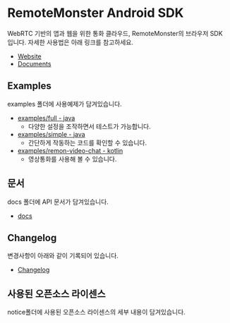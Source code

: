 # RemoteMonster Android SDK
WebRTC 기반의 앱과 웹을 위한 통화 클라우드, RemoteMonster의 브라우저 SDK 입니다. 자세한 사용법은 아래 링크를 참고하세요.
- [Website](https://remotemonster.com)
- [Documents](https://docs.remotemonster.com/ko/)

## Examples
examples 폴더에 사용예제가 담겨있습니다.
- [examples/full - java](https://github.com/RemoteMonster/android-sdk/tree/master/examples/full/)
  - 다양한 설정을 조작하면서 테스트가 가능합니다.
- [examples/simple - java](https://github.com/RemoteMonster/android-sdk/tree/master/examples/simple/)
  - 간단하게 작동하는 코드를 확인할 수 있습니다.
- [examples/remon-video-chat - kotlin](https://github.com/RemoteMonster/android-sdk/tree/master/examples/remon-video-chat)
  - 영상통화를 사용해 볼 수 있습니다.

## 문서
docs 폴더에 API 문서가 담겨있습니다.
- [docs](https://remotemonster.github.io/android-sdk/)

## Changelog
변경사항이 아래와 같이 기록되어 있습니다.
- [Changelog](https://github.com/RemoteMonster/android-sdk/blob/master/CHANGELOG.md)

## 사용된 오픈소스 라이센스
notice폴더에 사용된 오픈소스 라이센스의 세부 내용이 담겨있습니다.

